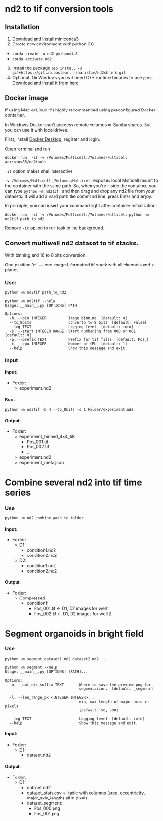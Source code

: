 #  nd2 to tif conversion tools

## Installation

1. Download and install [miniconda3](https://docs.conda.io/en/latest/miniconda.html)
2. Create new environment with python 3.8
  - `conda create -n nd2 python=3.8`
  - `conda activate nd2`
3. Install the package `pip install -U git+https://gitlab.pasteur.fr/aaristov/nd2shrink.git`
4. Optional. On Windows you will need C++ runtime binaries to use `pims`. Download and install it from [here](https://aka.ms/vs/16/release/vc_redist.x64.exe)

## Docker image

If using Mac or Linux it's highly recommended using preconfigured  Docker container.

In Windows Docker can't acceess remote volumes or Samba shares. But you can use it with local drives.

First, install [Docker Desktop](https://www.docker.com/products/docker-desktop), register and login.

Open terminal and run
```
docker run  -it -v /Volumes/Multicell:/Volumes/Multicell aaristov85/nd2tools
```
`-it` option makes shell interactive

`-v /Volumes/Multicell:/Volumes/Multicell` exposes local Multicell mount to the container with the same path. So, when you're inside the container, you can type `python -m nd2tif ` and then drag and drop any nd2 file from your datasets. It will add a valid path the command line, press Enter and enjoy.

In principle, you can insert your command right after container initialization:
```
docker run  -it -v /Volumes/Multicell:/Volumes/Multicell python -m nd2tif path_to_nd2
```

Remove `-it` option to run task in the background.


## Convert multiwell nd2 dataset to tif stacks.

With binning and 16 to 8 bits conversion.

One position 'm' — one ImageJ-formatted tif stack with all channels and z planes.

### Use:

`python -m nd2tif path_to_nd2`

```
python -m nd2tif --help
Usage: __main__.py [OPTIONS] PATH

Options:
  -b, --bin INTEGER          Image binning  [default: 4]
  --to_8bits                 converto to 8 bits  [default: False]
  --log TEXT                 Logging level  [default: info]
  -s, --start INTEGER RANGE  Start numbering from 000 or 001  [default: 0]
  -p, --prefix TEXT          Prefix for tif files  [default: Pos_]
  -c, --cpu INTEGER          Number of CPU  [default: 1]
  --help                     Show this message and exit.
```

### input
#### Input:

- Folder:
  - experiment.nd2

#### Run:
`python -m nd2tif -b 4 --to_8bits -s 1 Folder/experiment.nd2`

#### Output:


- Folder:
  - experiment_binned_4x4_tifs
    - Pos_001.tif
    - Pos_002.tif
    - ...
  - experiment.nd2
  - experiment_meta.json


# Combine several nd2 into tif time series

### Use

`python -m nd2_combine path_to_folder`

#### Input:

- Folder:
  - D1: 
    - condition1.nd2
    - condition2.nd2
  - D2:
    - condition1.nd2
    - condition2.nd2

#### Output:

- Folder:
  - Compressed:
    - condition1:
      - Pos_001.tif <- D1, D2 images for well 1
      - Pos_002.tif <- D1, D2 images for well 2

# Segment organoids in bright field

### Use

`python -m segment dataset1.nd2 dataset2.nd2 ...`

```
python -m segment --help
Usage: __main__.py [OPTIONS] [PATH]...

Options:
  -o, --out_dir_suffix TEXT       Where to save the preview png for
                                  segmentation.  [default: _segment]

  -l, --len_range_px <INTEGER INTEGER>...
                                  min, max length of major axis in pixels
                                  [default: 50, 500]

  --log TEXT                      Logging level  [default: info]
  --help                          Show this message and exit.
```

#### Input:

- Folder:
  - D1: 
    - dataset.nd2

#### Output:

- Folder:
  - D1:
    - dataset.nd2
    - dataset_stats.csv <- table with columns (area, eccentricity, major_axis_length) all in pixels.
    - dataset_segment:
      - Pos_000.png
      - Pos_001.png

